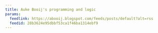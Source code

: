 ```yaml
---
title: Auke Booij's programming and logic
params:
  feedlink: https://abooij.blogspot.com/feeds/posts/default?alt=rss
  feedid: 28b3624e95dbbf53ca1f46ba1314ebf9
---
```

